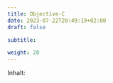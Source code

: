 ```yaml
---
title: Objective-C
date: 2023-07-22T20:49:19+02:00
draft: false

subtitle: 

weight: 20
---
```


Inhalt: